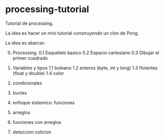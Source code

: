 ﻿# processing-tutorial
Tutorial de processing.

La idea es hacer un mini tutorial construyendo un clon de Pong.


La idea es abarcar:

0. Processing.
0.1 Esqueleto basico
0.2 Espacio cartesiano
0.3 Dibujar el primer cuadrado

1. Variables y tipos
1.1 boleano
1.2 enteros (byte, int y long)
1.3 flotantes (float y double)
1.4 color

2. condicionales
3. bucles
4. enfoque sistemico: funciones
5. arreglos
6. funciones con arreglos

7. deteccion colicion
